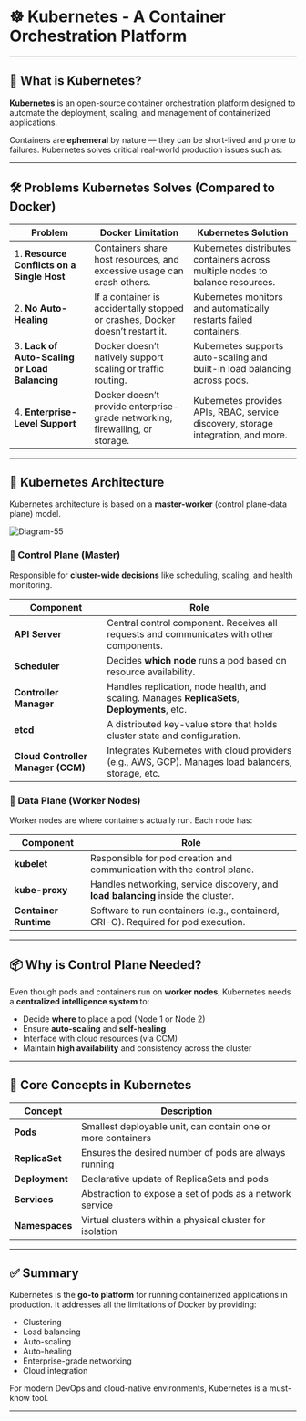 # ☸️ Kubernetes - A Container Orchestration Platform

---

## 📌 What is Kubernetes?

**Kubernetes** is an open-source container orchestration platform designed to automate the deployment, scaling, and management of containerized applications.

Containers are **ephemeral** by nature — they can be short-lived and prone to failures. Kubernetes solves critical real-world production issues such as:

---

## 🛠️ Problems Kubernetes Solves (Compared to Docker)

| Problem | Docker Limitation | Kubernetes Solution |
|--------|--------------------|---------------------|
| 1. **Resource Conflicts on a Single Host** | Containers share host resources, and excessive usage can crash others. | Kubernetes distributes containers across multiple nodes to balance resources. |
| 2. **No Auto-Healing** | If a container is accidentally stopped or crashes, Docker doesn’t restart it. | Kubernetes monitors and automatically restarts failed containers. |
| 3. **Lack of Auto-Scaling or Load Balancing** | Docker doesn’t natively support scaling or traffic routing. | Kubernetes supports auto-scaling and built-in load balancing across pods. |
| 4. **Enterprise-Level Support** | Docker doesn’t provide enterprise-grade networking, firewalling, or storage. | Kubernetes provides APIs, RBAC, service discovery, storage integration, and more. |

---

## 🚀 Kubernetes Architecture

Kubernetes architecture is based on a **master-worker** (control plane-data plane) model.

![Diagram-55](https://github.com/user-attachments/assets/8a8a4d71-b168-4ff3-bd62-1d84f57d6333)

### 🧠 Control Plane (Master)

Responsible for **cluster-wide decisions** like scheduling, scaling, and health monitoring.

| Component | Role |
|----------|------|
| **API Server** | Central control component. Receives all requests and communicates with other components. |
| **Scheduler** | Decides **which node** runs a pod based on resource availability. |
| **Controller Manager** | Handles replication, node health, and scaling. Manages **ReplicaSets**, **Deployments**, etc. |
| **etcd** | A distributed key-value store that holds cluster state and configuration. |
| **Cloud Controller Manager (CCM)** | Integrates Kubernetes with cloud providers (e.g., AWS, GCP). Manages load balancers, storage, etc. |

### 🔧 Data Plane (Worker Nodes)

Worker nodes are where containers actually run. Each node has:

| Component | Role |
|----------|------|
| **kubelet** | Responsible for pod creation and communication with the control plane. |
| **kube-proxy** | Handles networking, service discovery, and **load balancing** inside the cluster. |
| **Container Runtime** | Software to run containers (e.g., containerd, CRI-O). Required for pod execution. |

---

## 📦 Why is Control Plane Needed?

Even though pods and containers run on **worker nodes**, Kubernetes needs a **centralized intelligence system** to:

- Decide **where** to place a pod (Node 1 or Node 2)
- Ensure **auto-scaling** and **self-healing**
- Interface with cloud resources (via CCM)
- Maintain **high availability** and consistency across the cluster

---

## 🔄 Core Concepts in Kubernetes

| Concept | Description |
|--------|-------------|
| **Pods** | Smallest deployable unit, can contain one or more containers |
| **ReplicaSet** | Ensures the desired number of pods are always running |
| **Deployment** | Declarative update of ReplicaSets and pods |
| **Services** | Abstraction to expose a set of pods as a network service |
| **Namespaces** | Virtual clusters within a physical cluster for isolation |

---

## ✅ Summary

Kubernetes is the **go-to platform** for running containerized applications in production. It addresses all the limitations of Docker by providing:

- Clustering
- Load balancing
- Auto-scaling
- Auto-healing
- Enterprise-grade networking
- Cloud integration

For modern DevOps and cloud-native environments, Kubernetes is a must-know tool.

---

